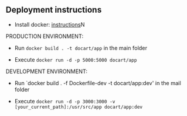 ## Deployment instructions

- Install docker: [instructions](https://docs.docker.com/engine/installation/)N

PRODUCTION ENVIRONMENT:

- Run `docker build . -t docart/app` in the main folder

- Execute `docker run -d -p 5000:5000 docart/app`

DEVELOPMENT ENVIRONMENT:

- Run `docker build . -f Dockerfile-dev -t docart/app:dev' in the mail folder

- Execute `docker run -d -p 3000:3000 -v [your_current_path]:/usr/src/app docart/app:dev`

